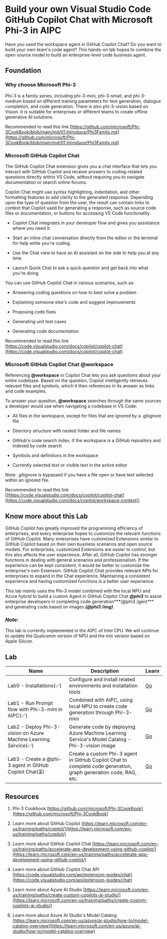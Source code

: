 # **Build your own Visual Studio Code GitHub Copilot Chat with Microsoft Phi-3 in AIPC**

Have you used the workspace agent in GitHub Copilot Chat? Do you want to build your own team's code agent? This hands-on lab hopes to combine the open source model to build an enterprise-level code business agent.

## **Foundation**

### **Why choose Microsoft Phi-3**

Phi-3 is a family series, including phi-3-mini, phi-3-small, and phi-3-medium based on different training parameters for text generation, dialogue completion, and code generation. There is also phi-3-vision based on Vision. It is suitable for enterprises or different teams to create offline generative AI solutions.

Recommended to read this link [https://github.com/microsoft/Phi-3CookBook/blob/main/md/01.Introduce/Phi3Family.md](https://github.com/microsoft/Phi-3CookBook/blob/main/md/01.Introduce/Phi3Family.md)

### **Microsoft GitHub Copilot Chat**

The GitHub Copilot Chat extension gives you a chat interface that lets you interact with GitHub Copilot and receive answers to coding-related questions directly within VS Code, without requiring you to navigate documentation or search online forums.

Copilot Chat might use syntax highlighting, indentation, and other formatting features to add clarity to the generated response. Depending upon the type of question from the user, the result can contain links to context that Copilot used for generating a response, such as source code files or documentation, or buttons for accessing VS Code functionality.

- Copilot Chat integrates in your developer flow and gives you assistance where you need it:

- Start an inline chat conversation directly from the editor or the terminal for help while you're coding

- Use the Chat view to have an AI assistant on the side to help you at any time

- Launch Quick Chat to ask a quick question and get back into what you're doing

You can use GitHub Copilot Chat in various scenarios, such as:

- Answering coding questions on how to best solve a problem

- Explaining someone else's code and suggest improvements

- Proposing code fixes

- Generating unit test cases

- Generating code documentation

Recommended to read this link [https://code.visualstudio.com/docs/copilot/copilot-chat](https://code.visualstudio.com/docs/copilot/copilot-chat)


###  **Microsoft GitHub Copilot Chat @workspace**

Referencing **@workspace** in Copilot Chat lets you ask questions about your entire codebase. Based on the question, Copilot intelligently retrieves relevant files and symbols, which it then references in its answer as links and code examples. 

To answer your question, **@workspace** searches through the same sources a developer would use when navigating a codebase in VS Code:

- All files in the workspace, except for files that are ignored by a .gitignore file

- Directory structure with nested folder and file names

- GitHub's code search index, if the workspace is a GitHub repository and indexed by code search

- Symbols and definitions in the workspace

- Currently selected text or visible text in the active editor

Note: .gitignore is bypassed if you have a file open or have text selected within an ignored file.

Recommended to read this link [[https://code.visualstudio.com/docs/copilot/copilot-chat](https://code.visualstudio.com/docs/copilot/workspace-context)]


## **Know more about this Lab**

GitHub Copilot has greatly improved the programming efficiency of enterprises, and every enterprise hopes to customize the relevant functions of GitHub Copilot. Many enterprises have customized Extensions similar to GitHub Copilot based on their own business scenarios and open source models. For enterprises, customized Extensions are easier to control, but this also affects the user experience. After all, GitHub Copilot has stronger functions in dealing with general scenarios and professionalism. If the experience can be kept consistent, it would be better to customize the enterprise's own Extension. GitHub Copilot Chat provides relevant APIs for enterprises to expand in the Chat experience. Maintaining a consistent experience and having customized functions is a better user experience.

This lab mainly uses the Phi-3 model combined with the local NPU and Azure hybrid to build a custom Agent in GitHub Copilot Chat ***@phi3*** to assist enterprise developers in completing code generation***(@phi3 /gen)*** and generating code based on images ***(@phi3 /img)***.

### ***Note:*** 

This lab is currently implemented in the AIPC of Intel CPU. We will continue to update the Qualcomm version of NPU and the mlx version based on Apple Silicon.


## **Lab**


| Name | Description | Learn |
| ------------ | ----------- | -------- |
| Lab0 - Installations(✅) | Configure and install related environments and installation tools | [Go](./HOL/01.Installations.md) |
| Lab1 - Run Prompt flow with Phi-3-mini in AIPC(✅) | Combined with AIPC, using local NPU to create code generation through Phi-3-mini | [Go](./HOL/02.PromptflowWithNPU.md) |
| Lab2 - Deploy Phi-3-vision on Azure Machine Learning Service(✅) | Generate code by deploying Azure Machine Learning Service's Model Catalog - Phi-3-vision image | [Go](./HOL/03.DeployPhi3VisionOnAzure.md) |
| Lab3 - Create a @phi-3 agent in GitHub Copilot Chat(⏳)  | Create a custom Phi-3 agent in GitHub Copilot Chat to complete code generation, graph generation code, RAG, etc. | [Go](#) |


## **Resources**

1. Phi-3 Cookbook [https://github.com/microsoft/Phi-3CookBook](https://github.com/microsoft/Phi-3CookBook)

2. Learn more about GitHub Copilot [https://learn.microsoft.com/en-us/training/paths/copilot/](https://learn.microsoft.com/en-us/training/paths/copilot/)

3. Learn more about GitHub Copilot Chat [https://learn.microsoft.com/en-us/training/paths/accelerate-app-development-using-github-copilot/](https://learn.microsoft.com/en-us/training/paths/accelerate-app-development-using-github-copilot/)

4. Learn more about GitHub Copilot Chat API [https://code.visualstudio.com/api/extension-guides/chat](https://code.visualstudio.com/api/extension-guides/chat)

5. Learn more about Azure AI Studio [https://learn.microsoft.com/en-us/training/paths/create-custom-copilots-ai-studio/](https://learn.microsoft.com/en-us/training/paths/create-custom-copilots-ai-studio/)

6. Learn more about Azure AI Studio's Model Catalog [https://learn.microsoft.com/en-us/azure/ai-studio/how-to/model-catalog-overview](https://learn.microsoft.com/en-us/azure/ai-studio/how-to/model-catalog-overview)


